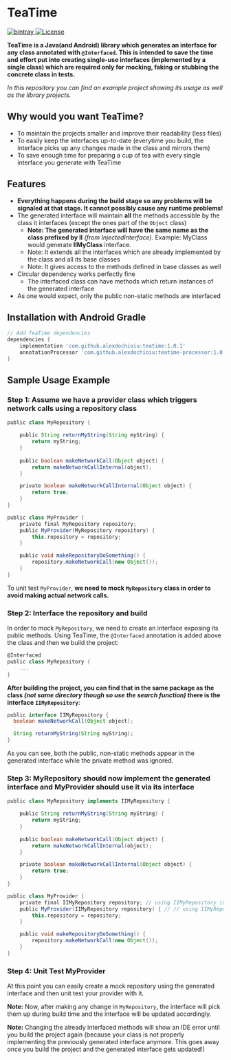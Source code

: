 # TeaTime

[![bintray](https://api.bintray.com/packages/jeefo12/TeaTime/teatime/images/download.svg) ](https://bintray.com/jeefo12/JLogger/jeefologger/_latestVersion)
[![License](https://img.shields.io/badge/License-Apache-blue.svg)](https://www.apache.org/licenses/LICENSE-2.0.html)

**TeaTime is a Java(and Android) library which generates an interface for any class annotated with `@Interfaced`. This is intended to save the time and effort put into creating single-use interfaces (implemented by a single class) which are required only for mocking, faking or stubbing the concrete class in tests.**

*In this repository you can find an example project showing its usage as well as the library projects.*

## Why would you want TeaTime?
* To maintain the projects smaller and improve their readability (less files)
* To easily keep the interfaces up-to-date (everytime you build, the interface picks up any changes made in the class and mirrors them)
* To save enough time for preparing a cup of tea with every single interface you generate with TeaTime

## Features
* **Everything happens during the build stage so any problems will be signaled at that stage. It cannot possibly cause any runtime problems!**
* The generated interface will maintain **all** the methods accessible by the class it interfaces (except the ones part of the `Object` class)
	* **Note: The generated interface will have the same name as the class prefixed by II** *(from InjectedInterface)*. Example: MyClass would generate **IIMyClass** interface.
	* Note: It extends all the interfaces which are already implemented by the class and all its base classes
	* Note: It gives access to the methods defined in base classes as well
* Circular dependency works perfectly fine
	* The interfaced class can have methods which return instances of the generated interface
* As one would expect, only the public non-static methods are interfaced

## Installation with Android Gradle
```groovy
// Add TeaTime dependencies
dependencies {
    implementation 'com.github.alexdochioiu:teatime:1.0.1'
    annotationProcessor 'com.github.alexdochioiu:teatime-processor:1.0.1'
}
```

## Sample Usage Example

### Step 1: Assume we have a provider class which triggers network calls using a repository class

```groovy
public class MyRepository {

    public String returnMyString(String myString) {
        return myString;
    }
    
    public boolean makeNetworkCall(Object object) {
        return makeNetworkCallInternal(object);
    }

    private boolean makeNetworkCallInternal(Object object) {
        return true;
    }
}

public class MyProvider {
    private final MyRepository repository;
    public MyProvider(MyRepository repository) {
        this.repository = repository;
    }

    public void makeRepositoryDoSomething() {
        repository.makeNetworkCall(new Object());
    }
}
```

To unit test `MyProvider`, **we need to mock `MyRepository` class in order to avoid making actual network calls.**

### Step 2: Interface the repository and build

In order to mock `MyRepository`, we need to create an interface exposing its public methods. Using TeaTime, the `@Interfaced` annotation is added above the class and then we build the project:

```groovy
@Interfaced
public class MyRepository {
	...
}
```

**After building the project, you can find that in the same package as the class *(not same directory though so use the search function)* there is the interface `IIMyRepository`**:

```groovy
public interface IIMyRepository {
  boolean makeNetworkCall(Object object);

  String returnMyString(String myString);
}
```

As you can see, both the public, non-static methods appear in the generated interface while the private method was ignored.

### Step 3: MyRepository should now implement the generated interface and MyProvider should use it via its interface

```groovy
public class MyRepository implements IIMyRepository {

    public String returnMyString(String myString) {
        return myString;
    }
    
    public boolean makeNetworkCall(Object object) {
        return makeNetworkCallInternal(object);
    }

    private boolean makeNetworkCallInternal(Object object) {
        return true;
    }
}

public class MyProvider {
    private final IIMyRepository repository; // using IIMyRepository interface
    public MyProvider(IIMyRepository repository) { // // using IIMyRepository interface
        this.repository = repository;
    }

    public void makeRepositoryDoSomething() {
        repository.makeNetworkCall(new Object());
    }
}
```

### Step 4: Unit Test MyProvider

At this point you can easily create a mock repository using the generated interface and then unit test your provider with it.

**Note:** Now, after making any change in `MyRepository`, the interface will pick them up during build time and the interface will be updated accordingly.

**Note:** Changing the already interfaced methods will show an IDE error until you build the project again (because your class is not properly implementing the previously generated interface anymore. This goes away once you build the project and the generated interface gets updated!)
